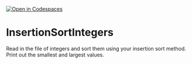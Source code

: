 [![Open in Codespaces](https://classroom.github.com/assets/launch-codespace-2972f46106e565e64193e422d61a12cf1da4916b45550586e14ef0a7c637dd04.svg)](https://classroom.github.com/open-in-codespaces?assignment_repo_id=15663728)
# InsertionSortIntegers
Read in the file of integers and sort them using your insertion sort method. Print out the smallest and largest values.
